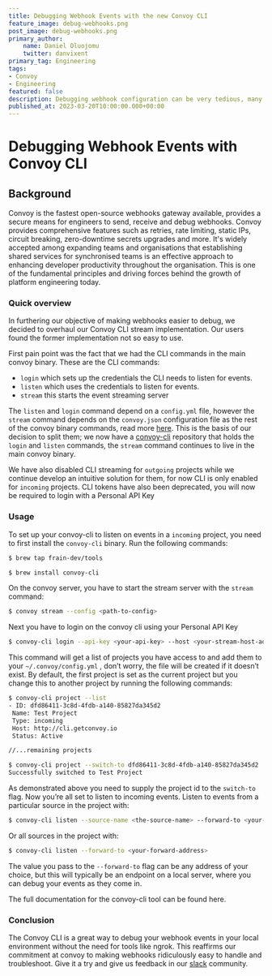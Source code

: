 ```yaml
---
title: Debugging Webhook Events with the new Convoy CLI
feature_image: debug-webhooks.png
post_image: debug-webhooks.png
primary_author:
    name: Daniel Oluojomu
    twitter: danvixent
primary_tag: Engineering
tags:
- Convoy
- Engineering
featured: false
description: Debugging webhook configuration can be very tedious, many times you are required plumb together multiple tools to get it to work end to end. In this article, we explain how the new Convoy CLI tool works.
published_at: 2023-03-20T10:00:00.000+00:00
---
```



# Debugging Webhook Events with Convoy CLI

## Background

Convoy is the fastest open-source webhooks gateway available, provides a secure means for engineers to send, receive and debug webhooks. Convoy provides comprehensive features such as retries, rate limiting, static IPs, circuit breaking, zero-downtime secrets upgrades and more. It's widely accepted among expanding teams and organisations that establishing shared services for synchronised teams is an effective approach to enhancing developer productivity throughout the organisation. This is one of the fundamental principles and driving forces behind the growth of platform engineering today.

### Quick overview

In furthering our objective of making webhooks easier to debug, we decided to overhaul our Convoy CLI stream implementation. Our users found the former implementation not so easy to use.

First pain point was the fact that we had the CLI commands in the main convoy binary. These are the CLI commands:

- `login` which sets up the credentials the  CLI needs to listen for events.
- `listen` which uses the credentials to listen for events.
- `stream` this starts the event streaming server

The `listen` and `login` command depend on a `config.yml` file, however the `stream` command depends on the `convoy.json` configuration file as the rest of the convoy binary commands, read more [here](https://getconvoy.io/docs/cli). This is the basis of our decision to split them; we now have a [convoy-cli](https://github.com/frain-dev/convoy-cli) repository that holds the `login` and `listen` commands, the `stream` command continues to live in the main convoy binary.

We have also disabled CLI streaming for `outgoing` projects while we continue develop an intuitive solution for them, for now CLI is only enabled for `incoming` projects. CLI tokens have also been deprecated, you will now be required to login with a Personal API Key

### Usage

To set up your convoy-cli to listen on events in a `incoming` project, you need to first install the `convoy-cli` binary. Run the following commands:

```bash
$ brew tap frain-dev/tools

$ brew install convoy-cli
```

On the convoy server, you have to start the stream server with the `stream` command:

```bash
$ convoy stream --config <path-to-config>
```

Next you have to login on the convoy cli using your Personal API Key

```bash
$ convoy-cli login --api-key <your-api-key> --host <your-stream-host-address>
```

This command will get a list of projects you have access to and add them to your `~/.convoy/config.yml` , don’t worry, the file will be created if it doesn’t exist. By default, the first project is set as the current project but you change this to another project by running the following commands:

```bash
$ convoy-cli project --list
- ID: dfd86411-3c8d-4fdb-a140-85827da345d2
 Name: Test Project
 Type: incoming
 Host: http://cli.getconvoy.io
 Status: Active

//...remaining projects

$ convoy-cli project --switch-to dfd86411-3c8d-4fdb-a140-85827da345d2
Successfully switched to Test Project
```

As demonstrated above you need to supply the project id to the `switch-to` flag. Now you’re all set to listen to incoming events. Listen to events from a particular source in the project with:

```bash
$ convoy-cli listen --source-name <the-source-name> --forward-to <your-forward-address>
```

Or all sources in the project with:

```bash
$ convoy-cli listen --forward-to <your-forward-address>
```

The value you pass to the `--forward-to` flag can be any address of your choice, but this will typically be an endpoint on a local server, where you can debug your events as they come in.

The full documentation for the convoy-cli tool can be found here.

### Conclusion

The Convoy CLI is a great way to debug your webhook events in your local environment without the need for tools like ngrok. This reaffirms our commitment at convoy to making webhooks ridiculously easy to handle and troubleshoot. Give it a try and give us feedback in our [slack](https://join.slack.com/t/convoy-community/shared_invite/zt-xiuuoj0m-yPp~ylfYMCV9s038QL0IUQ) community.
